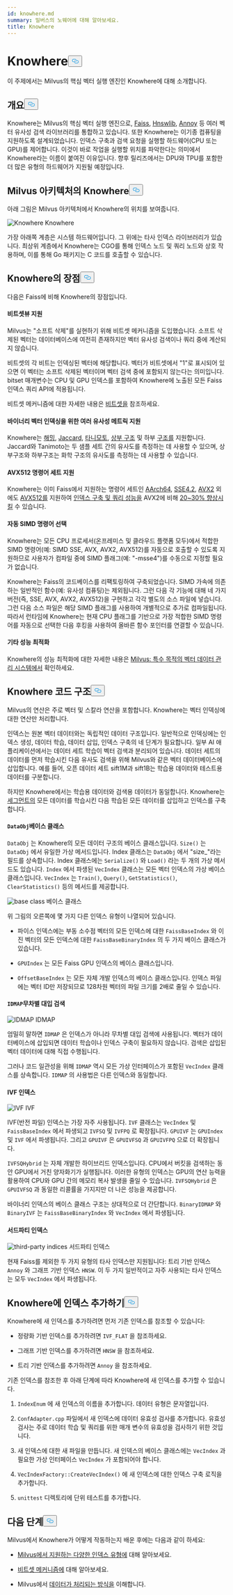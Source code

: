 ```yaml
---
id: knowhere.md
summary: 밀버스의 노웨어에 대해 알아보세요.
title: Knowhere
---
```

<h1 id="Knowhere" class="common-anchor-header">Knowhere<button data-href="#Knowhere" class="anchor-icon" translate="no">
      <svg translate="no"
        aria-hidden="true"
        focusable="false"
        height="20"
        version="1.1"
        viewBox="0 0 16 16"
        width="16"
      >
        <path
          fill="#0092E4"
          fill-rule="evenodd"
          d="M4 9h1v1H4c-1.5 0-3-1.69-3-3.5S2.55 3 4 3h4c1.45 0 3 1.69 3 3.5 0 1.41-.91 2.72-2 3.25V8.59c.58-.45 1-1.27 1-2.09C10 5.22 8.98 4 8 4H4c-.98 0-2 1.22-2 2.5S3 9 4 9zm9-3h-1v1h1c1 0 2 1.22 2 2.5S13.98 12 13 12H9c-.98 0-2-1.22-2-2.5 0-.83.42-1.64 1-2.09V6.25c-1.09.53-2 1.84-2 3.25C6 11.31 7.55 13 9 13h4c1.45 0 3-1.69 3-3.5S14.5 6 13 6z"
        ></path>
      </svg>
    </button></h1><p>이 주제에서는 Milvus의 핵심 벡터 실행 엔진인 Knowhere에 대해 소개합니다.</p>
<h2 id="Overview" class="common-anchor-header">개요<button data-href="#Overview" class="anchor-icon" translate="no">
      <svg translate="no"
        aria-hidden="true"
        focusable="false"
        height="20"
        version="1.1"
        viewBox="0 0 16 16"
        width="16"
      >
        <path
          fill="#0092E4"
          fill-rule="evenodd"
          d="M4 9h1v1H4c-1.5 0-3-1.69-3-3.5S2.55 3 4 3h4c1.45 0 3 1.69 3 3.5 0 1.41-.91 2.72-2 3.25V8.59c.58-.45 1-1.27 1-2.09C10 5.22 8.98 4 8 4H4c-.98 0-2 1.22-2 2.5S3 9 4 9zm9-3h-1v1h1c1 0 2 1.22 2 2.5S13.98 12 13 12H9c-.98 0-2-1.22-2-2.5 0-.83.42-1.64 1-2.09V6.25c-1.09.53-2 1.84-2 3.25C6 11.31 7.55 13 9 13h4c1.45 0 3-1.69 3-3.5S14.5 6 13 6z"
        ></path>
      </svg>
    </button></h2><p>Knowhere는 Milvus의 핵심 벡터 실행 엔진으로, <a href="https://github.com/facebookresearch/faiss">Faiss</a>, <a href="https://github.com/nmslib/hnswlib">Hnswlib</a>, <a href="https://github.com/spotify/annoy">Annoy</a> 등 여러 벡터 유사성 검색 라이브러리를 통합하고 있습니다. 또한 Knowhere는 이기종 컴퓨팅을 지원하도록 설계되었습니다. 인덱스 구축과 검색 요청을 실행할 하드웨어(CPU 또는 GPU)를 제어합니다. 이것이 바로 작업을 실행할 위치를 파악한다는 의미에서 Knowhere라는 이름이 붙여진 이유입니다. 향후 릴리즈에서는 DPU와 TPU를 포함한 더 많은 유형의 하드웨어가 지원될 예정입니다.</p>
<h2 id="Knowhere-in-the-Milvus-architecture" class="common-anchor-header">Milvus 아키텍처의 Knowhere<button data-href="#Knowhere-in-the-Milvus-architecture" class="anchor-icon" translate="no">
      <svg translate="no"
        aria-hidden="true"
        focusable="false"
        height="20"
        version="1.1"
        viewBox="0 0 16 16"
        width="16"
      >
        <path
          fill="#0092E4"
          fill-rule="evenodd"
          d="M4 9h1v1H4c-1.5 0-3-1.69-3-3.5S2.55 3 4 3h4c1.45 0 3 1.69 3 3.5 0 1.41-.91 2.72-2 3.25V8.59c.58-.45 1-1.27 1-2.09C10 5.22 8.98 4 8 4H4c-.98 0-2 1.22-2 2.5S3 9 4 9zm9-3h-1v1h1c1 0 2 1.22 2 2.5S13.98 12 13 12H9c-.98 0-2-1.22-2-2.5 0-.83.42-1.64 1-2.09V6.25c-1.09.53-2 1.84-2 3.25C6 11.31 7.55 13 9 13h4c1.45 0 3-1.69 3-3.5S14.5 6 13 6z"
        ></path>
      </svg>
    </button></h2><p>아래 그림은 Milvus 아키텍처에서 Knowhere의 위치를 보여줍니다.</p>
<p>
  
   <span class="img-wrapper"> <img translate="no" src="/docs/v2.4.x/assets/knowhere_architecture.png" alt="Knowhere" class="doc-image" id="knowhere" />
   </span> <span class="img-wrapper"> <span>Knowhere</span> </span></p>
<p>가장 아래쪽 계층은 시스템 하드웨어입니다. 그 위에는 타사 인덱스 라이브러리가 있습니다. 최상위 계층에서 Knowhere는 CGO를 통해 인덱스 노드 및 쿼리 노드와 상호 작용하며, 이를 통해 Go 패키지는 C 코드를 호출할 수 있습니다.</p>
<h2 id="Knowhere-advantages" class="common-anchor-header">Knowhere의 장점<button data-href="#Knowhere-advantages" class="anchor-icon" translate="no">
      <svg translate="no"
        aria-hidden="true"
        focusable="false"
        height="20"
        version="1.1"
        viewBox="0 0 16 16"
        width="16"
      >
        <path
          fill="#0092E4"
          fill-rule="evenodd"
          d="M4 9h1v1H4c-1.5 0-3-1.69-3-3.5S2.55 3 4 3h4c1.45 0 3 1.69 3 3.5 0 1.41-.91 2.72-2 3.25V8.59c.58-.45 1-1.27 1-2.09C10 5.22 8.98 4 8 4H4c-.98 0-2 1.22-2 2.5S3 9 4 9zm9-3h-1v1h1c1 0 2 1.22 2 2.5S13.98 12 13 12H9c-.98 0-2-1.22-2-2.5 0-.83.42-1.64 1-2.09V6.25c-1.09.53-2 1.84-2 3.25C6 11.31 7.55 13 9 13h4c1.45 0 3-1.69 3-3.5S14.5 6 13 6z"
        ></path>
      </svg>
    </button></h2><p>다음은 Faiss에 비해 Knowhere의 장점입니다.</p>
<h4 id="Support-for-BitsetView" class="common-anchor-header">비트셋뷰 지원</h4><p>Milvus는 &quot;소프트 삭제&quot;를 실현하기 위해 비트셋 메커니즘을 도입했습니다. 소프트 삭제된 벡터는 데이터베이스에 여전히 존재하지만 벡터 유사성 검색이나 쿼리 중에 계산되지 않습니다.</p>
<p>비트셋의 각 비트는 인덱싱된 벡터에 해당합니다. 벡터가 비트셋에서 "1"로 표시되어 있으면 이 벡터는 소프트 삭제된 벡터이며 벡터 검색 중에 포함되지 않는다는 의미입니다. bitset 매개변수는 CPU 및 GPU 인덱스를 포함하여 Knowhere에 노출된 모든 Faiss 인덱스 쿼리 API에 적용됩니다.</p>
<p>비트셋 메커니즘에 대한 자세한 내용은 <a href="/docs/ko/v2.4.x/bitset.md">비트셋을</a> 참조하세요.</p>
<h4 id="Support-for-multiple-similarity-metrics-for-indexing-binary-vectors" class="common-anchor-header">바이너리 벡터 인덱싱을 위한 여러 유사성 메트릭 지원</h4><p>Knowhere는 <a href="/docs/ko/v2.4.x/metric.md#Hamming-distance">해밍</a>, <a href="/docs/ko/v2.4.x/metric.md#Jaccard-distance">Jaccard</a>, <a href="/docs/ko/v2.4.x/metric.md#Tanimoto-distance">타니모토</a>, <a href="/docs/ko/v2.4.x/metric.md#Superstructure">상부 구조</a> 및 하부 <a href="/docs/ko/v2.4.x/metric.md#Substructure">구조를</a> 지원합니다. Jaccard와 Tanimoto는 두 샘플 세트 간의 유사도를 측정하는 데 사용할 수 있으며, 상부구조와 하부구조는 화학 구조의 유사도를 측정하는 데 사용할 수 있습니다.</p>
<h4 id="Support-for-AVX512-instruction-set" class="common-anchor-header">AVX512 명령어 세트 지원</h4><p>Knowhere는 이미 Faiss에서 지원하는 명령어 세트인 <a href="https://en.wikipedia.org/wiki/AArch64">AArch64</a>, <a href="https://en.wikipedia.org/wiki/SSE4#SSE4.2">SSE4.2</a>, <a href="https://en.wikipedia.org/wiki/Advanced_Vector_Extensions">AVX2</a> 외에도 <a href="https://en.wikipedia.org/wiki/AVX-512">AVX512를</a> 지원하여 <a href="https://milvus.io/blog/milvus-performance-AVX-512-vs-AVX2.md">인덱스 구축 및 쿼리 성능을</a> AVX2에 비해 <a href="https://milvus.io/blog/milvus-performance-AVX-512-vs-AVX2.md">20~30% 향상시킬</a> 수 있습니다.</p>
<h4 id="Automatic-SIMD-instruction-selection" class="common-anchor-header">자동 SIMD 명령어 선택</h4><p>Knowhere는 모든 CPU 프로세서(온프레미스 및 클라우드 플랫폼 모두)에서 적합한 SIMD 명령어(예: SIMD SSE, AVX, AVX2, AVX512)를 자동으로 호출할 수 있도록 지원하므로 사용자가 컴파일 중에 SIMD 플래그(예: "-msse4")를 수동으로 지정할 필요가 없습니다.</p>
<p>Knowhere는 Faiss의 코드베이스를 리팩토링하여 구축되었습니다. SIMD 가속에 의존하는 일반적인 함수(예: 유사성 컴퓨팅)는 제외됩니다. 그런 다음 각 기능에 대해 네 가지 버전(즉, SSE, AVX, AVX2, AVX512)을 구현하고 각각 별도의 소스 파일에 넣습니다. 그런 다음 소스 파일은 해당 SIMD 플래그를 사용하여 개별적으로 추가로 컴파일됩니다. 따라서 런타임에 Knowhere는 현재 CPU 플래그를 기반으로 가장 적합한 SIMD 명령어를 자동으로 선택한 다음 후킹을 사용하여 올바른 함수 포인터를 연결할 수 있습니다.</p>
<h4 id="Other-performance-optimization" class="common-anchor-header">기타 성능 최적화</h4><p>Knowhere의 성능 최적화에 대한 자세한 내용은 <a href="https://www.cs.purdue.edu/homes/csjgwang/pubs/SIGMOD21_Milvus.pdf">Milvus: 특수 목적의 벡터 데이터 관리 시스템에서</a> 확인하세요.</p>
<h2 id="Knowhere-code-structure" class="common-anchor-header">Knowhere 코드 구조<button data-href="#Knowhere-code-structure" class="anchor-icon" translate="no">
      <svg translate="no"
        aria-hidden="true"
        focusable="false"
        height="20"
        version="1.1"
        viewBox="0 0 16 16"
        width="16"
      >
        <path
          fill="#0092E4"
          fill-rule="evenodd"
          d="M4 9h1v1H4c-1.5 0-3-1.69-3-3.5S2.55 3 4 3h4c1.45 0 3 1.69 3 3.5 0 1.41-.91 2.72-2 3.25V8.59c.58-.45 1-1.27 1-2.09C10 5.22 8.98 4 8 4H4c-.98 0-2 1.22-2 2.5S3 9 4 9zm9-3h-1v1h1c1 0 2 1.22 2 2.5S13.98 12 13 12H9c-.98 0-2-1.22-2-2.5 0-.83.42-1.64 1-2.09V6.25c-1.09.53-2 1.84-2 3.25C6 11.31 7.55 13 9 13h4c1.45 0 3-1.69 3-3.5S14.5 6 13 6z"
        ></path>
      </svg>
    </button></h2><p>Milvus의 연산은 주로 벡터 및 스칼라 연산을 포함합니다. Knowhere는 벡터 인덱싱에 대한 연산만 처리합니다.</p>
<p>인덱스는 원본 벡터 데이터와는 독립적인 데이터 구조입니다. 일반적으로 인덱싱에는 인덱스 생성, 데이터 학습, 데이터 삽입, 인덱스 구축의 네 단계가 필요합니다. 일부 AI 애플리케이션에서는 데이터 세트 학습이 벡터 검색과 분리되어 있습니다. 데이터 세트의 데이터를 먼저 학습시킨 다음 유사도 검색을 위해 Milvus와 같은 벡터 데이터베이스에 삽입합니다. 예를 들어, 오픈 데이터 세트 sift1M과 sift1B는 학습용 데이터와 테스트용 데이터를 구분합니다.</p>
<p>하지만 Knowhere에서는 학습용 데이터와 검색용 데이터가 동일합니다. Knowhere는 <a href="https://milvus.io/blog/deep-dive-1-milvus-architecture-overview.md#Segments">세그먼트의</a> 모든 데이터를 학습시킨 다음 학습된 모든 데이터를 삽입하고 인덱스를 구축합니다.</p>
<h4 id="DataObj-base-class" class="common-anchor-header"><code translate="no">DataObj</code>베이스 클래스</h4><p><code translate="no">DataObj</code> 는 Knowhere의 모든 데이터 구조의 베이스 클래스입니다. <code translate="no">Size()</code> 는 <code translate="no">DataObj</code> 에서 유일한 가상 메서드입니다. Index 클래스는 <code translate="no">DataObj</code> 에서 &quot;size_&quot;라는 필드를 상속합니다. Index 클래스에는 <code translate="no">Serialize()</code> 와 <code translate="no">Load()</code> 라는 두 개의 가상 메서드도 있습니다. <code translate="no">Index</code> 에서 파생된 <code translate="no">VecIndex</code> 클래스는 모든 벡터 인덱스의 가상 베이스 클래스입니다. <code translate="no">VecIndex</code> 는 <code translate="no">Train()</code>, <code translate="no">Query()</code>, <code translate="no">GetStatistics()</code>, <code translate="no">ClearStatistics()</code> 등의 메서드를 제공합니다.</p>
<p>
  
   <span class="img-wrapper"> <img translate="no" src="/docs/v2.4.x/assets/Knowhere_base_classes.png" alt="base class" class="doc-image" id="base-class" />
   </span> <span class="img-wrapper"> <span>베이스 클래스</span> </span></p>
<p>위 그림의 오른쪽에 몇 가지 다른 인덱스 유형이 나열되어 있습니다.</p>
<ul>
<li><p>파이스 인덱스에는 부동 소수점 벡터의 모든 인덱스에 대한 <code translate="no">FaissBaseIndex</code> 와 이진 벡터의 모든 인덱스에 대한 <code translate="no">FaissBaseBinaryIndex</code> 의 두 가지 베이스 클래스가 있습니다.</p></li>
<li><p><code translate="no">GPUIndex</code> 는 모든 Faiss GPU 인덱스의 베이스 클래스입니다.</p></li>
<li><p><code translate="no">OffsetBaseIndex</code> 는 모든 자체 개발 인덱스의 베이스 클래스입니다. 인덱스 파일에는 벡터 ID만 저장되므로 128차원 벡터의 파일 크기를 2배로 줄일 수 있습니다.</p></li>
</ul>
<h4 id="IDMAP-brute-force-search" class="common-anchor-header"><code translate="no">IDMAP</code>무차별 대입 검색</h4><p>
  
   <span class="img-wrapper"> <img translate="no" src="/docs/v2.4.x/assets/IDMAP.png" alt="IDMAP" class="doc-image" id="idmap" />
   </span> <span class="img-wrapper"> <span>IDMAP</span> </span></p>
<p>엄밀히 말하면 <code translate="no">IDMAP</code> 은 인덱스가 아니라 무차별 대입 검색에 사용됩니다. 벡터가 데이터베이스에 삽입되면 데이터 학습이나 인덱스 구축이 필요하지 않습니다. 검색은 삽입된 벡터 데이터에 대해 직접 수행됩니다.</p>
<p>그러나 코드 일관성을 위해 <code translate="no">IDMAP</code> 역시 모든 가상 인터페이스가 포함된 <code translate="no">VecIndex</code> 클래스를 상속합니다. <code translate="no">IDMAP</code> 의 사용법은 다른 인덱스와 동일합니다.</p>
<h4 id="IVF-indices" class="common-anchor-header">IVF 인덱스</h4><p>
  
   <span class="img-wrapper"> <img translate="no" src="/docs/v2.4.x/assets/IVF.png" alt="IVF" class="doc-image" id="ivf" />
   </span> <span class="img-wrapper"> <span>IVF</span> </span></p>
<p>IVF(반전 파일) 인덱스는 가장 자주 사용됩니다. <code translate="no">IVF</code> 클래스는 <code translate="no">VecIndex</code> 및 <code translate="no">FaissBaseIndex</code> 에서 파생되고 <code translate="no">IVFSQ</code> 및 <code translate="no">IVFPQ</code> 로 확장됩니다. <code translate="no">GPUIVF</code> 는 <code translate="no">GPUIndex</code> 및 <code translate="no">IVF</code> 에서 파생됩니다. 그리고 <code translate="no">GPUIVF</code> 은 <code translate="no">GPUIVFSQ</code> 과 <code translate="no">GPUIVFPQ</code> 으로 더 확장됩니다.</p>
<p><code translate="no">IVFSQHybrid</code> 는 자체 개발한 하이브리드 인덱스입니다. CPU에서 버킷을 검색하는 동안 GPU에서 거친 양자화기가 실행됩니다. 이러한 유형의 인덱스는 GPU의 연산 능력을 활용하여 CPU와 GPU 간의 메모리 복사 발생을 줄일 수 있습니다. <code translate="no">IVFSQHybrid</code> 은 <code translate="no">GPUIVFSQ</code> 과 동일한 리콜률을 가지지만 더 나은 성능을 제공합니다.</p>
<p>바이너리 인덱스의 베이스 클래스 구조는 상대적으로 더 간단합니다. <code translate="no">BinaryIDMAP</code> 와 <code translate="no">BinaryIVF</code> 는 <code translate="no">FaissBaseBinaryIndex</code> 와 <code translate="no">VecIndex</code> 에서 파생됩니다.</p>
<h4 id="Third-party-indices" class="common-anchor-header">서드파티 인덱스</h4><p>
  
   <span class="img-wrapper"> <img translate="no" src="/docs/v2.4.x/assets/third_party_index.png" alt="third-party indices" class="doc-image" id="third-party-indices" />
   </span> <span class="img-wrapper"> <span>서드파티 인덱스</span> </span></p>
<p>현재 Faiss를 제외한 두 가지 유형의 타사 인덱스만 지원됩니다: 트리 기반 인덱스 <code translate="no">Annoy</code> 와 그래프 기반 인덱스 <code translate="no">HNSW</code>. 이 두 가지 일반적이고 자주 사용되는 타사 인덱스는 모두 <code translate="no">VecIndex</code> 에서 파생됩니다.</p>
<h2 id="Adding-indices-to-Knowhere" class="common-anchor-header">Knowhere에 인덱스 추가하기<button data-href="#Adding-indices-to-Knowhere" class="anchor-icon" translate="no">
      <svg translate="no"
        aria-hidden="true"
        focusable="false"
        height="20"
        version="1.1"
        viewBox="0 0 16 16"
        width="16"
      >
        <path
          fill="#0092E4"
          fill-rule="evenodd"
          d="M4 9h1v1H4c-1.5 0-3-1.69-3-3.5S2.55 3 4 3h4c1.45 0 3 1.69 3 3.5 0 1.41-.91 2.72-2 3.25V8.59c.58-.45 1-1.27 1-2.09C10 5.22 8.98 4 8 4H4c-.98 0-2 1.22-2 2.5S3 9 4 9zm9-3h-1v1h1c1 0 2 1.22 2 2.5S13.98 12 13 12H9c-.98 0-2-1.22-2-2.5 0-.83.42-1.64 1-2.09V6.25c-1.09.53-2 1.84-2 3.25C6 11.31 7.55 13 9 13h4c1.45 0 3-1.69 3-3.5S14.5 6 13 6z"
        ></path>
      </svg>
    </button></h2><p>Knowhere에 새 인덱스를 추가하려면 먼저 기존 인덱스를 참조할 수 있습니다:</p>
<ul>
<li><p>정량화 기반 인덱스를 추가하려면 <code translate="no">IVF_FLAT</code> 을 참조하세요.</p></li>
<li><p>그래프 기반 인덱스를 추가하려면 <code translate="no">HNSW</code> 을 참조하세요.</p></li>
<li><p>트리 기반 인덱스를 추가하려면 <code translate="no">Annoy</code> 을 참조하세요.</p></li>
</ul>
<p>기존 인덱스를 참조한 후 아래 단계에 따라 Knowhere에 새 인덱스를 추가할 수 있습니다.</p>
<ol>
<li><p><code translate="no">IndexEnum</code> 에 새 인덱스의 이름을 추가합니다. 데이터 유형은 문자열입니다.</p></li>
<li><p><code translate="no">ConfAdapter.cpp</code> 파일에서 새 인덱스에 데이터 유효성 검사를 추가합니다. 유효성 검사는 주로 데이터 학습 및 쿼리를 위한 매개 변수의 유효성을 검사하기 위한 것입니다.</p></li>
<li><p>새 인덱스에 대한 새 파일을 만듭니다. 새 인덱스의 베이스 클래스에는 <code translate="no">VecIndex</code> 과 필요한 가상 인터페이스 <code translate="no">VecIndex</code> 가 포함되어야 합니다.</p></li>
<li><p><code translate="no">VecIndexFactory::CreateVecIndex()</code> 에 새 인덱스에 대한 인덱스 구축 로직을 추가합니다.</p></li>
<li><p><code translate="no">unittest</code> 디렉토리에 단위 테스트를 추가합니다.</p></li>
</ol>
<h2 id="Whats-next" class="common-anchor-header">다음 단계<button data-href="#Whats-next" class="anchor-icon" translate="no">
      <svg translate="no"
        aria-hidden="true"
        focusable="false"
        height="20"
        version="1.1"
        viewBox="0 0 16 16"
        width="16"
      >
        <path
          fill="#0092E4"
          fill-rule="evenodd"
          d="M4 9h1v1H4c-1.5 0-3-1.69-3-3.5S2.55 3 4 3h4c1.45 0 3 1.69 3 3.5 0 1.41-.91 2.72-2 3.25V8.59c.58-.45 1-1.27 1-2.09C10 5.22 8.98 4 8 4H4c-.98 0-2 1.22-2 2.5S3 9 4 9zm9-3h-1v1h1c1 0 2 1.22 2 2.5S13.98 12 13 12H9c-.98 0-2-1.22-2-2.5 0-.83.42-1.64 1-2.09V6.25c-1.09.53-2 1.84-2 3.25C6 11.31 7.55 13 9 13h4c1.45 0 3-1.69 3-3.5S14.5 6 13 6z"
        ></path>
      </svg>
    </button></h2><p>Milvus에서 Knowhere가 어떻게 작동하는지 배운 후에는 다음과 같이 하세요:</p>
<ul>
<li><p><a href="/docs/ko/v2.4.x/index.md">Milvus에서 지원하는 다양한 인덱스 유형에</a> 대해 알아보세요.</p></li>
<li><p><a href="/docs/ko/v2.4.x/bitset.md">비트셋 메커니즘에</a> 대해 알아보세요.</p></li>
<li><p>Milvus에서 <a href="/docs/ko/v2.4.x/data_processing.md">데이터가 처리되는 방식을</a> 이해합니다.</p></li>
</ul>
